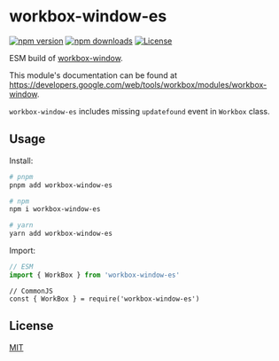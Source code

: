# workbox-window-es

[![npm version][npm-version-src]][npm-version-href]
[![npm downloads][npm-downloads-src]][npm-downloads-href]
[![License][license-src]][license-href]

ESM build of [workbox-window](https://www.npmjs.com/package/workbox-window).

This module's documentation can be found at https://developers.google.com/web/tools/workbox/modules/workbox-window.

`workbox-window-es` includes missing `updatefound` event in `Workbox` class.

## Usage

Install:

```sh
# pnpm
pnpm add workbox-window-es

# npm
npm i workbox-window-es

# yarn
yarn add workbox-window-es
```

Import:

```js
// ESM
import { WorkBox } from 'workbox-window-es'
```

```
// CommonJS
const { WorkBox } = require('workbox-window-es')
```

## License

[MIT](./LICENSE)

<!-- Badges -->

[npm-version-src]: https://img.shields.io/npm/v/workbox-window-es?style=flat&colorA=18181B&colorB=F0DB4F
[npm-version-href]: https://npmjs.com/package/workbox-window-es
[npm-downloads-src]: https://img.shields.io/npm/dm/workbox-window-es?style=flat&colorA=18181B&colorB=F0DB4F
[npm-downloads-href]: https://npmjs.com/package/workbox-window-es
[license-src]: https://img.shields.io/github/license/userquin/workbox-window-es.svg?style=flat&colorA=18181B&colorB=F0DB4F
[license-href]: https://github.com/userquin/workbox-window-es/blob/main/LICENSE

